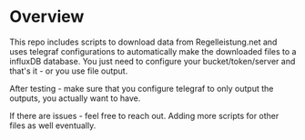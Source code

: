 # Overview
This repo includes scripts to download data from Regelleistung.net and uses telegraf configurations to automatically make the downloaded files to a influxDB database. 
You just need to configure your bucket/token/server and that's it - or you use file output.

After testing - make sure that you configure telegraf to only output the outputs, you actually want to have. 

If there are issues - feel free to reach out. Adding more scripts for other files as well eventually. 
